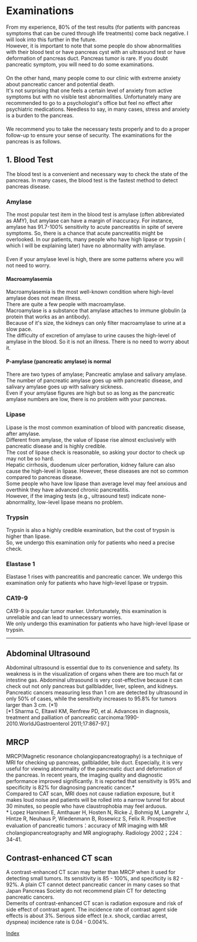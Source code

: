 ﻿# Examinations

 From my experience, 80% of the test results (for patients with pancreas symptoms that can be cured through life treatments) come back negative. I will look into this further in the future.  
 However, it is important to note that some people do show abnormalities with their blood test or have pancreas cyst with an ultrasound test or have deformation of pancreas duct. Pancreas tumor is rare. If you doubt pancreatic symptom, you will need to do some examinations.  
　  
 On the other hand, many people come to our clinic with extreme anxiety about pancreatic cancer and potential death.  
 It's not surprising that one feels a certain level of anxiety from active symptoms but with no visible test abnormalities. Unfortunately many are recommended to go to a psychologist's office but feel no effect after psychiatric medications. Needless to say, in many cases, stress and anxiety is a burden to the pancreas.   
　  
 We recommend you to take the necessary tests properly and to do a proper follow-up to ensure your sense of security. The examinations for the pancreas is as follows.  

## 1. Blood Test

 The blood test is a convenient and necessary way to check the state of the pancreas. In many cases, the blood test is the fastest method to detect pancreas disease.  

### Amylase

 The most popular test item in the blood test is amylase (often abbreviated as AMY), but amylase can have a margin of inaccuracy. For instance, amylase has 91.7-100% sensitivity to acute pancreatitis in spite of severe symptoms. So, there is a chance that acute pancreatitis might be overlooked. In our patients, many people who have high lipase or trypsin ( which I will be explaining later) have no abnormality with amylase.  
　  
 Even if your amylase level is high, there are some patterns where you will not need to worry.  

#### Macroamylasemia

 Macroamylasemia is the most well-known condition where high-level amylase does not mean illness.  
There are quite a few people with macroamylase.  
Macroamylase is a substance that amylase attaches to immune globulin (a protein that works as an antibody).  
Because of it's size,  the kidneys can only filter macroamylase to urine at a slow pace.  
The difficulty of excretion of amylase to urine causes the high-level of amylase in the blood.  So it is not an illness. There is no need to worry about it.  

#### P-amylase (pancreatic amylase) is normal

 There are two types of amylase; Pancreatic amylase and salivary amylase.  
The number of pancreatic amylase goes up with pancreatic disease, and salivary amylase goes up with salivary sickness.  
Even if your amylase figures are high but so as long as the pancreatic amylase numbers are low, there is no problem with your pancreas.  

### Lipase

 Lipase is the most common examination of blood with pancreatic disease, after amylase.  
Different from amylase, the value of lipase rise almost exclusively with pancreatic disease and is highly credible.  
The cost of lipase check is reasonable, so asking your doctor to check up may not be so hard.  
Hepatic cirrhosis, duodenum ulcer perforation, kidney failure can also cause the high-level in lipase. However, these diseases are not so common compared to pancreas disease.  
 Some people who have low lipase than average level may feel anxious and overthink they have advanced chronic pancreatitis.  
However, if the imaging tests (e.g., ultrasound test) indicate none- abnormality, low-level lipase means no problem.  

### Trypsin

Trypsin is also a highly credible examination, but the cost of trypsin is higher than lipase.  
So, we undergo this examination only for patients who need a precise check.  

### Elastase 1

Elastase 1 rises with pancreatitis and pancreatic cancer. We undergo this examination only for patients who have high-level lipase or trypsin.

### CA19-9

CA19-9 is popular tumor marker.  Unfortunately,  this examination is unreliable and can lead to unnecessary worries.  
We only undergo this examination for patients who have high-level lipase or trypsin.

---

## Abdominal Ultrasound

Abdominal ultrasound is essential due to its convenience and safety. Its weakness is in the visualization of organs when there are too much fat or intestine gas. Abdominal ultrasound is very cost-effective because it can check out not only pancreas but gallbladder, liver, spleen, and kidneys.  
Pancreatic cancers measuring less than 1 cm are detected by ultrasound in only 50% of cases, while the sensitivity increases to 95.8% for tumors larger than 3 cm. (*1)  
[*1 Sharma C, Eltawil KM, Renfrew PD, et al. Advances in diagnosis, treatment and palliation of pancreatic carcinoma:1990-2010.WorldJGastroenterol 2011;17:867-97.]

## MRCP

MRCP(Magnetic resonance cholangiopancreatography) is a technique of MRI for checking up pancreas, gallbladder, bile duct. Especially, it is very useful for viewing abnormality of the pancreatic duct and deformation of the pancreas. In recent years, the imaging quality and diagnostic performance improved significantly. It is reported that sensitivity is 95% and specificity is 82% for diagnosing pancreatic cancer.*  
Compared to CAT scan, MRI does not cause radiation exposure, but it makes loud noise and patients will be rolled into a narrow tunnel for about 30 minutes, so people who have claustrophobia may feel arduous.  
\* Lopez Hanninen E, Amthauer H, Hosten N, Ricke J, Bohmig M, Langrehr J, Hintze R, Neuhaus P, Wiedenmann B, Rosewicz S, Felix R. Prospective evaluation of pancreatic tumors：accuracy of MR imaging with MR cholangiopancreatography and MR angiography. Radiology 2002；224：34-41.

## Contrast-enhanced CT scan

A contrast-enhanced CT scan may better than MRCP when it used for detecting small tumors. Its sensitivity is 85 - 100%, and specificity is 82 - 92%. A plain CT cannot detect pancreatic cancer in many cases so that Japan Pancreas Society do not recommend plain CT for detecting pancreatic cancers.  
Demerits of contrast-enhanced CT scan is radiation exposure and risk of side effect of contrast agent. The incidence rate of contrast agent side effects is about 3%. Serious side effect (e.x. shock, cardiac arrest, dyspnea) incidence rate is 0.04 - 0.004%.

[Index](README_eng.md)
